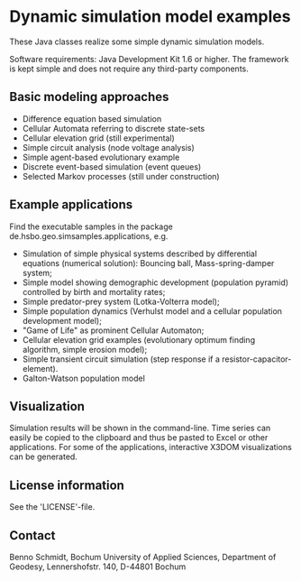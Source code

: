 # Dynamic simulation model examples
These Java classes realize some simple dynamic simulation models. 

Software requirements: Java Development Kit 1.6 or higher.
The framework is kept simple and does not require any third-party components.

## Basic modeling approaches
* Difference equation based simulation
* Cellular Automata referring to discrete state-sets
* Cellular elevation grid (still experimental)
* Simple circuit analysis (node voltage analysis)
* Simple agent-based evolutionary example
* Discrete event-based simulation (event queues)
* Selected Markov processes (still under construction) 

## Example applications
Find the executable samples in the package de.hsbo.geo.simsamples.applications, e.g.

* Simulation of simple physical systems described by differential equations (numerical solution): Bouncing ball, Mass-spring-damper system;
* Simple model showing demographic development (population pyramid) controlled by birth and mortality rates;
* Simple predator-prey system (Lotka-Volterra model);
* Simple population dynamics (Verhulst model and a cellular population development model); 
* "Game of Life" as prominent Cellular Automaton;
* Cellular elevation grid examples (evolutionary optimum finding algorithm, simple erosion model);
* Simple transient circuit simulation (step response if a resistor-capacitor-element).
* Galton-Watson population model

## Visualization 
Simulation results will be shown in the command-line. Time series can easily be copied to the clipboard and thus be pasted to Excel or other applications. For some of the applications, interactive X3DOM visualizations can be generated. 

## License information
See the 'LICENSE'-file.

## Contact
Benno Schmidt, Bochum University of Applied Sciences, Department of Geodesy, Lennershofstr. 140, D-44801 Bochum
